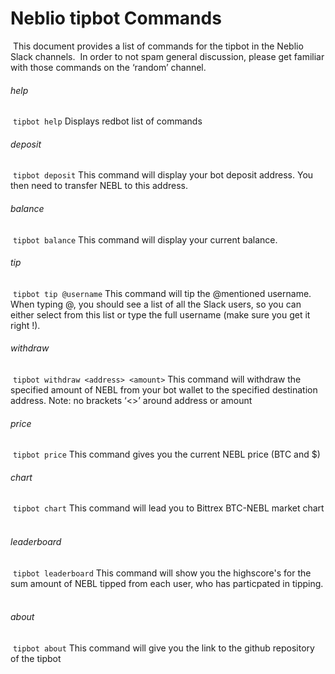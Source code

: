 # Neblio tipbot Commands
​
This document provides a list of commands for the tipbot in the Neblio Slack channels.
​
In order to not spam general discussion, please get familiar with those commands on the ‘random’ channel.
​
###### help
​
` tipbot help ` Displays redbot list of commands
​
###### deposit
​
` tipbot deposit ` This command will display your bot deposit address. You then need to transfer NEBL to this address.
​
###### balance
​
` tipbot balance ` This command will display your current balance.
​
###### tip
​
` tipbot tip @username ` This command will tip the @mentioned username. When typing @, you should see a list of all the Slack users, so you can either select from this list or type the full username (make sure you get it right !).
​
###### withdraw
​
` tipbot withdraw <address> <amount> ` This command will withdraw the specified amount of NEBL from your bot wallet to the specified destination address.
Note: no brackets ‘<>’ around address or amount
​
###### price
​
` tipbot price ` This command gives you the current NEBL price (BTC and $)
​
###### chart
​
` tipbot chart ` This command will lead you to Bittrex BTC-NEBL market chart
​
######  leaderboard
​
` tipbot leaderboard ` This command will show you the highscore's for the sum amount of NEBL tipped from each user, who has particpated in tipping.
​
###### about
​
` tipbot about ` This command will give you the link to the github repository of the tipbot
